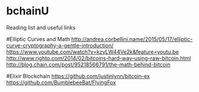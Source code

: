 # bchainU
Reading list and useful links

#Elliptic Curves and Math
http://andrea.corbellini.name/2015/05/17/elliptic-curve-cryptography-a-gentle-introduction/
https://www.youtube.com/watch?v=kzyLW44Ve2k&feature=youtu.be
http://www.righto.com/2014/02/bitcoins-hard-way-using-raw-bitcoin.html
http://blog.chain.com/post/95218566791/the-math-behind-bitcoin

#Elixir Blockchain
https://github.com/justinlynn/bitcoin-ex
https://github.com/BumblebeeBat/FlyingFox



